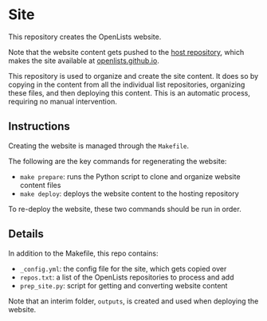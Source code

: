 # Site

This repository creates the OpenLists website.

Note that the website content gets pushed to the
[host repository](https://github.com/openlists/openlists.github.io), 
which makes the site available at 
[openlists.github.io](https://openlists.github.io/).

This repository is used to organize and create the site content.
It does so by copying in the content from all the individual list repositories, organizing these files, 
and then deploying this content. This is an automatic process, requiring no manual intervention. 

## Instructions

Creating the website is managed through the `Makefile`.

The following are the key commands for regenerating the website:
- `make prepare`: runs the Python script to clone and organize website content files
- `make deploy`: deploys the website content to the hosting repository

To re-deploy the website, these two commands should be run in order.

## Details

In addition to the Makefile, this repo contains:
- `_config.yml`: the config file for the site, which gets copied over
- `repos.txt`: a list of the OpenLists repositories to process and add
- `prep_site.py`: script for getting and converting website content

Note that an interim folder, `outputs`, is created and used when deploying the website.
